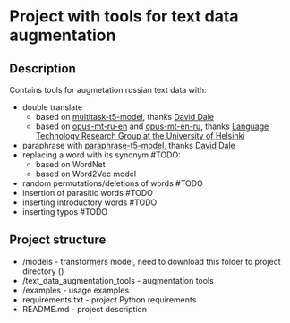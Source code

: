 # Project with tools for text data augmentation

## Description
Contains tools for augmetation russian text data with:
- double translate
  - based on [multitask-t5-model](https://huggingface.co/cointegrated/rut5-base-multitask?text=fill+%7C+%D0%9F%D0%BE%D1%87%D0%B5%D0%BC%D1%83+%D0%BE%D0%BD%D0%B8+%D0%BD%D0%B5+___+%D0%BD%D0%B0+%D0%BC%D0%B5%D0%BD%D1%8F%3F), thanks [David Dale](https://huggingface.co/cointegrated)
  - based on [opus-mt-ru-en](https://huggingface.co/Helsinki-NLP/opus-mt-ru-en?text=%D0%9C%D0%B5%D0%BD%D1%8F+%D0%B7%D0%BE%D0%B2%D1%83%D1%82+%D0%92%D0%BE%D0%BB%D1%8C%D1%84%D0%B3%D0%B0%D0%BD%D0%B3+%D0%B8+%D1%8F+%D0%B6%D0%B8%D0%B2%D1%83+%D0%B2+%D0%91%D0%B5%D1%80%D0%BB%D0%B8%D0%BD%D0%B5) and [opus-mt-en-ru](https://huggingface.co/Helsinki-NLP/opus-mt-en-ru?text=My+name+is+Wolfgang+and+I+live+in+Berlin), thanks [Language Technology Research Group at the University of Helsinki
](https://huggingface.co/Helsinki-NLP)
- paraphrase with [paraphrase-t5-model](https://huggingface.co/cointegrated/rut5-base-paraphraser?text=%D0%9A%D0%B0%D0%B6%D0%B4%D1%8B%D0%B9+%D0%BE%D1%85%D0%BE%D1%82%D0%BD%D0%B8%D0%BA+%D0%B6%D0%B5%D0%BB%D0%B0%D0%B5%D1%82+%D0%B7%D0%BD%D0%B0%D1%82%D1%8C%2C+%D0%B3%D0%B4%D0%B5+%D1%81%D0%B8%D0%B4%D0%B8%D1%82+%D1%84%D0%B0%D0%B7%D0%B0%D0%BD.), thanks [David Dale](https://huggingface.co/cointegrated)
- replacing a word with its synonym #TODO:
  - based on WordNet
  - based on Word2Vec model
- random permutations/deletions of words #TODO
- insertion of parasitic words #TODO
- inserting introductory words #TODO
- inserting typos #TODO

## Project structure
- /models - transformers model, need to download this folder to project directory () 
- /text_data_augmentation_tools - augmentation tools
- /examples - usage examples
- requirements.txt - project Python requirements
- README.md - project description
